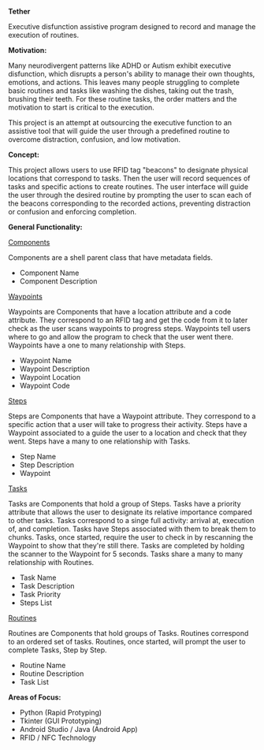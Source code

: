 **Tether**

Executive disfunction assistive program designed to record and manage the execution of routines.

**Motivation:**

Many neurodivergent patterns like ADHD or Autism exhibit executive disfunction, which disrupts a person's ability to manage their own thoughts, emotions, and actions. This leaves many people struggling to complete basic routines and tasks like washing the dishes, taking out the trash, brushing their teeth. For these routine tasks, the order matters and the motivation to start is critical to the execution. 

This project is an attempt at outsourcing the executive function to an assistive tool that will guide the user through a predefined routine to overcome distraction, confusion, and low motivation.

**Concept:**

This project allows users to use RFID tag "beacons" to designate physical locations that correspond to tasks. Then the user will record sequences of tasks and specific actions to create routines. The user interface will guide the user through the desired routine by prompting the user to scan each of the beacons corresponding to the recorded actions, preventing distraction or confusion and enforcing completion.

**General Functionality:**

<ins>Components</ins>

Components are a shell parent class that have metadata fields.

- Component Name
- Component Description

<ins>Waypoints</ins>

Waypoints are Components that have a location attribute and a code attribute. They correspond to an RFID tag and get the code from it to later check as the user scans waypoints to progress steps. Waypoints tell users where to go and allow the program to check that the user went there. Waypoints have a one to many relationship with Steps.

- Waypoint Name
- Waypoint Description
- Waypoint Location
- Waypoint Code

<ins>Steps</ins>

Steps are Components that have a Waypoint attribute. They correspond to a specific action that a user will take to progress their activity. Steps have a Waypoint associated to a guide the user to a location and check that they went. Steps have a many to one relationship with Tasks.

- Step Name
- Step Description
- Waypoint

<ins>Tasks</ins>

Tasks are Components that hold a group of Steps. Tasks have a priority attribute that allows the user to designate its relative importance compared to other tasks. Tasks correspond to a singe full activity: arrival at, execution of, and completion. Tasks have Steps associated with them to break them to chunks. Tasks, once started, require the user to check in by rescanning the Waypoint to show that they're still there. Tasks are completed by holding the scanner to the Waypoint for 5 seconds. Tasks share a many to many relationship with Routines. 

- Task Name
- Task Description
- Task Priority
- Steps List

<ins>Routines</ins>

Routines are Components that hold groups of Tasks. Routines correspond to an ordered set of tasks. Routines, once started, will prompt the user to complete Tasks, Step by Step. 

- Routine Name
- Routine Description
- Task List


**Areas of Focus:**

- Python (Rapid Protyping)
- Tkinter (GUI Prototyping)
- Android Studio / Java (Android App)
- RFID / NFC Technology
